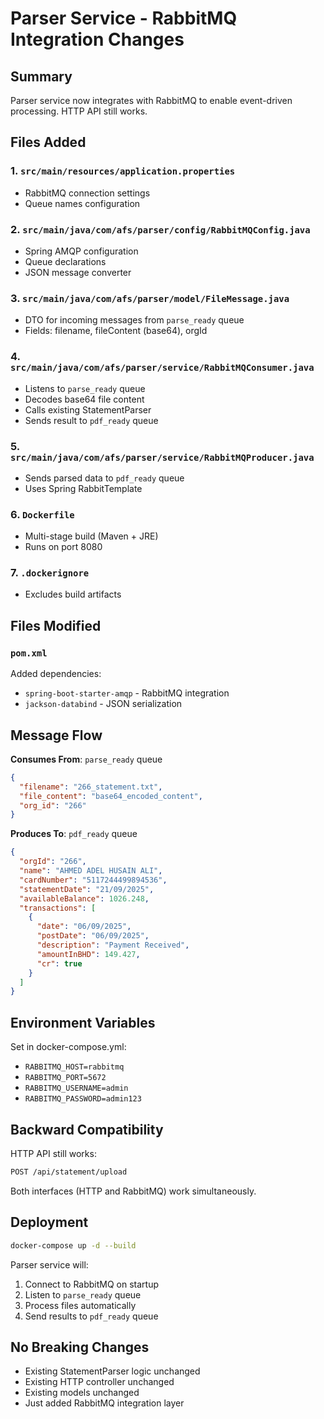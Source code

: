 # Parser Service - RabbitMQ Integration Changes

## Summary

Parser service now integrates with RabbitMQ to enable event-driven processing. HTTP API still works.

## Files Added

### 1. `src/main/resources/application.properties`
- RabbitMQ connection settings
- Queue names configuration

### 2. `src/main/java/com/afs/parser/config/RabbitMQConfig.java`
- Spring AMQP configuration
- Queue declarations
- JSON message converter

### 3. `src/main/java/com/afs/parser/model/FileMessage.java`
- DTO for incoming messages from `parse_ready` queue
- Fields: filename, fileContent (base64), orgId

### 4. `src/main/java/com/afs/parser/service/RabbitMQConsumer.java`
- Listens to `parse_ready` queue
- Decodes base64 file content
- Calls existing StatementParser
- Sends result to `pdf_ready` queue

### 5. `src/main/java/com/afs/parser/service/RabbitMQProducer.java`
- Sends parsed data to `pdf_ready` queue
- Uses Spring RabbitTemplate

### 6. `Dockerfile`
- Multi-stage build (Maven + JRE)
- Runs on port 8080

### 7. `.dockerignore`
- Excludes build artifacts

## Files Modified

### `pom.xml`
Added dependencies:
- `spring-boot-starter-amqp` - RabbitMQ integration
- `jackson-databind` - JSON serialization

## Message Flow

**Consumes From**: `parse_ready` queue
```json
{
  "filename": "266_statement.txt",
  "file_content": "base64_encoded_content",
  "org_id": "266"
}
```

**Produces To**: `pdf_ready` queue
```json
{
  "orgId": "266",
  "name": "AHMED ADEL HUSAIN ALI",
  "cardNumber": "5117244499894536",
  "statementDate": "21/09/2025",
  "availableBalance": 1026.248,
  "transactions": [
    {
      "date": "06/09/2025",
      "postDate": "06/09/2025",
      "description": "Payment Received",
      "amountInBHD": 149.427,
      "cr": true
    }
  ]
}
```

## Environment Variables

Set in docker-compose.yml:
- `RABBITMQ_HOST=rabbitmq`
- `RABBITMQ_PORT=5672`
- `RABBITMQ_USERNAME=admin`
- `RABBITMQ_PASSWORD=admin123`

## Backward Compatibility

HTTP API still works:
```bash
POST /api/statement/upload
```

Both interfaces (HTTP and RabbitMQ) work simultaneously.

## Deployment

```bash
docker-compose up -d --build
```

Parser service will:
1. Connect to RabbitMQ on startup
2. Listen to `parse_ready` queue
3. Process files automatically
4. Send results to `pdf_ready` queue

## No Breaking Changes

- Existing StatementParser logic unchanged
- Existing HTTP controller unchanged
- Existing models unchanged
- Just added RabbitMQ integration layer
